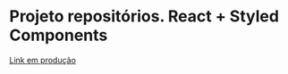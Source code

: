 # Projeto repositórios. React + Styled Components

[Link em produção](https://repositorio-react-kappa.vercel.app/)
